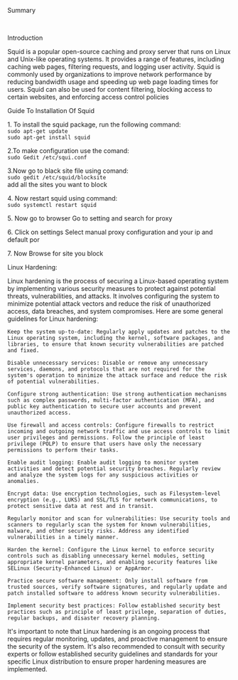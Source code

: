<p> Summary <p><br>
<p> Introduction <p>
 <p> Squid is a popular open-source caching and proxy server that runs on Linux and Unix-like
operating systems. It provides a range of features, including caching web pages, filtering
requests, and logging user activity. Squid is commonly used by organizations to improve network
performance by reducing bandwidth usage and speeding up web page loading times for users.
Squid can also be used for content filtering, blocking access to certain websites, and enforcing
access control policies<p>
<p>Guide To Installation Of Squid<p>
<p>1. To install the squid package, run the following command:<br>
  <code>sudo apt-get update</code><br>
  <code>sudo apt-get install squid</code><br><p>
<p>2.To make configuration use the comand:<br>
  <code>sudo Gedit /etc/squi.conf</code><br><p>
<p>3.Now go to black site file using comand:<br>
  <code>sudo gedit /etc/squid/blocksite</code><br>
  add all the sites you want to block<br><p>
 <p>4. Now restart squid using command:<br>
   <code>sudo systemctl restart squid</code><br><p>
 <p>5. Now go to browser Go to setting and search for proxy<p>
 <p>6. Click on settings Select manual proxy configuration and your ip and default por<p>
 <p>7. Now Browse for site you block<p>
 <p>Linux Hardening: <p>
<p>Linux hardening is the process of securing a Linux-based operating system by implementing various security measures to protect against potential threats, vulnerabilities, and attacks. It involves configuring the system to minimize potential attack vectors and reduce the risk of unauthorized access, data breaches, and system compromises. Here are some general guidelines for Linux hardening:

    Keep the system up-to-date: Regularly apply updates and patches to the Linux operating system, including the kernel, software packages, and libraries, to ensure that known security vulnerabilities are patched and fixed.

    Disable unnecessary services: Disable or remove any unnecessary services, daemons, and protocols that are not required for the system's operation to minimize the attack surface and reduce the risk of potential vulnerabilities.

    Configure strong authentication: Use strong authentication mechanisms such as complex passwords, multi-factor authentication (MFA), and public key authentication to secure user accounts and prevent unauthorized access.

    Use firewall and access controls: Configure firewalls to restrict incoming and outgoing network traffic and use access controls to limit user privileges and permissions. Follow the principle of least privilege (POLP) to ensure that users have only the necessary permissions to perform their tasks.

    Enable audit logging: Enable audit logging to monitor system activities and detect potential security breaches. Regularly review and analyze the system logs for any suspicious activities or anomalies.

    Encrypt data: Use encryption technologies, such as Filesystem-level encryption (e.g., LUKS) and SSL/TLS for network communications, to protect sensitive data at rest and in transit.

    Regularly monitor and scan for vulnerabilities: Use security tools and scanners to regularly scan the system for known vulnerabilities, malware, and other security risks. Address any identified vulnerabilities in a timely manner.

    Harden the kernel: Configure the Linux kernel to enforce security controls such as disabling unnecessary kernel modules, setting appropriate kernel parameters, and enabling security features like SELinux (Security-Enhanced Linux) or AppArmor.

    Practice secure software management: Only install software from trusted sources, verify software signatures, and regularly update and patch installed software to address known security vulnerabilities.

    Implement security best practices: Follow established security best practices such as principle of least privilege, separation of duties, regular backups, and disaster recovery planning.

It's important to note that Linux hardening is an ongoing process that requires regular monitoring, updates, and proactive management to ensure the security of the system. It's also recommended to consult with security experts or follow established security guidelines and standards for your specific Linux distribution to ensure proper hardening measures are implemented.<p>
